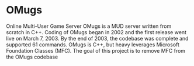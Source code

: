 # OMugs
Online Multi-User Game Server
OMugs is a MUD server written from scratch in C++. Coding of OMugs began in 2002 and the first release went live on March 7, 2003. By the end of 2003, the codebase was complete and supported 61 commands.
OMugs is C++, but heavy leverages Microsoft Foundation Classes (MFC). The goal of this project is to remove MFC from the OMugs codebase

